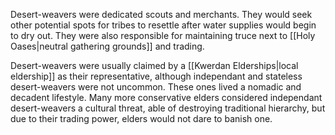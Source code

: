 Desert-weavers were dedicated scouts and merchants. They would seek other potential spots for tribes to resettle after water supplies would begin to dry out. They were also responsible for maintaining truce next to [[Holy Oases|neutral gathering grounds]] and trading.

Desert-weavers were usually claimed by a [[Kwerdan Elderships|local eldership]] as their representative, although independant and stateless desert-weavers were not uncommon. These ones lived a nomadic and decadent lifestyle. Many more conservative elders considered independant desert-weavers a cultural threat, able of destroying traditional hierarchy, but due to their trading power, elders would not dare to banish one.